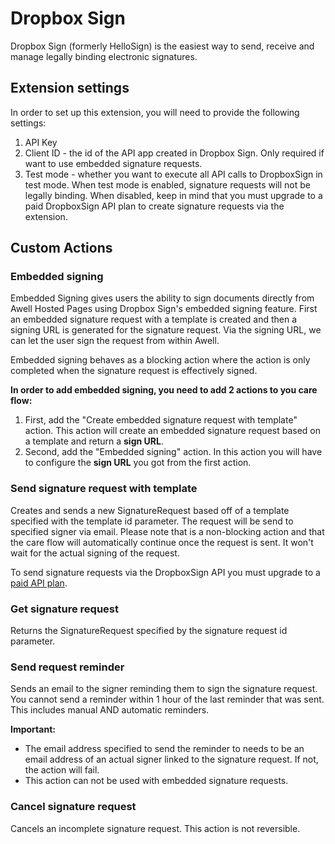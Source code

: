 # Dropbox Sign

Dropbox Sign (formerly HelloSign) is the easiest way to send, receive and manage legally binding electronic signatures.

## Extension settings

In order to set up this extension, you will need to provide the following settings:

1. API Key
2. Client ID - the id of the API app created in Dropbox Sign. Only required if want to use embedded signature requests.
3. Test mode - whether you want to execute all API calls to DropboxSign in test mode. When test mode is enabled, signature requests will not be legally binding. When disabled, keep in mind that you must upgrade to a paid DropboxSign API plan to create signature requests via the extension.

## Custom Actions

### Embedded signing

Embedded Signing gives users the ability to sign documents directly from Awell Hosted Pages using Dropbox Sign's embedded signing feature. First an embedded signature request with a template is created and then a signing URL is generated for the signature request. Via the signing URL, we can let the user sign the request from within Awell.

Embedded signing behaves as a blocking action where the action is only completed when the signature request is effectively signed.

**In order to add embedded signing, you need to add 2 actions to you care flow:**

1. First, add the "Create embedded signature request with template" action. This action will create an embedded signature request based on a template and return a **sign URL**.
2. Second, add the "Embedded signing" action. In this action you will have to configure the **sign URL** you got from the first action.

### Send signature request with template

Creates and sends a new SignatureRequest based off of a template specified with the template id parameter. The request will be send to specified signer via email. Please note that is a non-blocking action and that the care flow will automatically continue once the request is sent. It won't wait for the actual signing of the request.

To send signature requests via the DropboxSign API you must upgrade to a [paid API plan](https://app.hellosign.com/api/pricing).

### Get signature request

Returns the SignatureRequest specified by the signature request id parameter.

### Send request reminder

Sends an email to the signer reminding them to sign the signature request. You cannot send a reminder within 1 hour of the last reminder that was sent. This includes manual AND automatic reminders.

**Important:**

- The email address specified to send the reminder to needs to be an email address of an actual signer linked to the signature request. If not, the action will fail.
- This action can not be used with embedded signature requests.

### Cancel signature request

Cancels an incomplete signature request. This action is not reversible.
